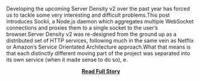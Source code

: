 <p>Developing the upcoming Server Density v2 over the past year has forced us to tackle some very interesting and difficult problems.This post introduces Sockii, a Node.js daemon which aggregates multiple WebSocket connections and proxies them to a single socket to the user’s browser.Server Density v2 was re-designed from the ground up as a distributed set of HTTP services, following much in the same vein as Netflix or Amazon’s Service Orientated Architecture approach.What that means is that each distinctly different moving part of the project was separated into its own service (when it made sense to do so), e.</p>
<center><p><a href="http://blog.serverdensity.com/introducing-sockii-http-and-websocket-aggregator/" style='padding:25px; font-sze:18px; font-weight: bold;'>Read Full Story</a></p></center>
